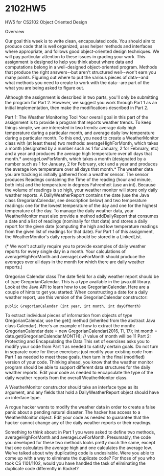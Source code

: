 # 2102HW5
HW5 for CS2102 Object Oriented Design

Overview

Our goal this week is to write clean, encapsulated code. You should aim to produce code that is well organized, uses helper methods and interfaces where appropriate, and follows good object-oriented design techniques. We will pay particular attention to these issues in grading your work.
This assignment is designed to help you think about where data and computations belong in a well-designed object-oriented program. Methods that produce the right answers--but aren't structured well--won't earn you many points. Figuring out where to put the various pieces of data--and what methods you need to create to work with the data--are part of the what you are being asked to figure out.

Although the assignment is described in two parts, you'll only be submitting the program for Part 2. However, we suggest you work through Part 1 as an initial implementation, then make the modifications described in Part 2.

Part 1: The Weather Monitoring Tool
Your overall goal in this part of the assignment is to provide a program that reports weather trends. To keep things simple, we are interested in two trends: average daily high temperature during a particular month, and average daily low temperature during a particular month. To this end, you need to create a WeatherMonitor class with (at least these) two methods:
averageHighForMonth, which takes a month (designated by a number such as 1 for January, 2 for February, etc) and a year and produces the average high temperature over all days that month.*
averageLowForMonth, which takes a month (designated by a number such as 1 for January, 2 for February, etc) and a year and produces the average low temperature over all days that month.*
The weather data you are tracking is initially gathered from a weather sensor. The sensor produces Readings containing the Time of the reading (hour and minute, both ints) and the temperature in degrees Fahrenheit (use an int). Because the volume of readings is so high, your weather monitor will store only daily weather reports. A DailyWeatherReport contains the date (use the Java class GregorianCalendar, see description below) and two temperature readings: one for the lowest temperature of the day and one for the highest temperature of the day.
To manage the daily weather data, your WeatherMonitor must also provide a method addDailyReport that consumes a date and a list of readings (nominally for that date) and stores a daily report for the given date (computing the high and low temperature readings from the given list of readings for that date). For Part 1 of this assignment, the WeatherMonitor's daily reports should be stored in a LinkedList.

(* We won't actually require you to provide examples of daily weather reports for every single day in a month. Your calculations of averageHighForMonth and averageLowForMonth should produce the averages over all days in the month for which there are daily weather reports.)

Gregorian Calendar class
The date field for a daily weather report should be of type GregorianCalendar. This is a type available in the java.util library. Look at the Java API to learn how to use GregorianCalendar. Here are a couple of hints to get you started:
When constructing a date for a daily weather report, use this version of the GregorianCalendar constructor:

    public GregorianCalendar (int year, int month, int dayOfMonth)
To extract individual pieces of information from objects of type GregorianCalendar, use the get() method (inherited from the abstract Java class Calendar). Here's an example of how to extract the month:
    GregorianCalendar date = new GregorianCalendar(2016, 11, 17);
    int month = date.get(GregorianCalendar.MONTH);  // value of month will be 11
Part 2: Protecting and Encapsulating the Data
This set of exercises asks you to modify your code from Part 1 as needed to satisfy certain goals. Do not turn in separate code for these exercises: just modify your existing code from Part 1 as needed to meet these goals, then turn in the final (modified) version of your code.
Thinking ahead, you know that the weather monitor program should be able to support different data structures for the daily weather reports. Edit your code as needed to encapsulate the type of the daily weather reports from the overall WeatherMonitor class.

A WeatherMonitor constructor should take an interface type as its argument, and any fields that hold a DailyWeatherReport object should have an interface type.

A rogue hacker wants to modify the weather data in order to create a false panic about a pending natural disaster. The hacker has access to a WeatherMonitor object. Edit your code as needed to guarantee that the hacker cannot change any of the daily weather reports or their readings.

Something to think about: in Part 1 you were asked to define two methods, averageHighForMonth and averageLowForMonth. Presumably, the code you developed for these two methods looks pretty much the same, except that one calculates the average high and one calculates the average low. We've talked about why duplicating code is undesirable. Were you able to come up with a way to eliminate the duplicate code? For those of you who took CS 1101/1102, would you have handled the task of eliminating the duplicate code differently in Racket?

